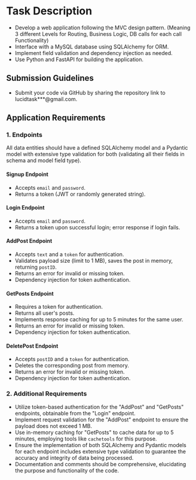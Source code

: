 # Task Description

- Develop a web application following the MVC design pattern. (Meaning 3 different Levels for Routing, Business Logic, DB calls for each call Functionality)
- Interface with a MySQL database using SQLAlchemy for ORM.
- Implement field validation and dependency injection as needed.
- Use Python and FastAPI for building the application.

## Submission Guidelines

- Submit your code via GitHub by sharing the repository link to lucidtask***@gmail.com.

## Application Requirements

### 1. Endpoints

All data entities should have a defined SQLAlchemy model and a Pydantic model with extensive type validation for both (validating all their fields in schema and model field type).

#### Signup Endpoint

- Accepts `email` and `password`.
- Returns a token (JWT or randomly generated string).

#### Login Endpoint

- Accepts `email` and `password`.
- Returns a token upon successful login; error response if login fails.

#### AddPost Endpoint

- Accepts `text` and a `token` for authentication.
- Validates payload size (limit to 1 MB), saves the post in memory, returning `postID`.
- Returns an error for invalid or missing token.
- Dependency injection for token authentication.

#### GetPosts Endpoint

- Requires a token for authentication.
- Returns all user's posts.
- Implements response caching for up to 5 minutes for the same user.
- Returns an error for invalid or missing token.
- Dependency injection for token authentication.

#### DeletePost Endpoint

- Accepts `postID` and a `token` for authentication.
- Deletes the corresponding post from memory.
- Returns an error for invalid or missing token.
- Dependency injection for token authentication.

### 2. Additional Requirements

- Utilize token-based authentication for the "AddPost" and "GetPosts" endpoints, obtainable from the "Login" endpoint.
- Implement request validation for the "AddPost" endpoint to ensure the payload does not exceed 1 MB.
- Use in-memory caching for "GetPosts" to cache data for up to 5 minutes, employing tools like `cachetools` for this purpose.
- Ensure the implementation of both SQLAlchemy and Pydantic models for each endpoint includes extensive type validation to guarantee the accuracy and integrity of data being processed.
- Documentation and comments should be comprehensive, elucidating the purpose and functionality of the code.
